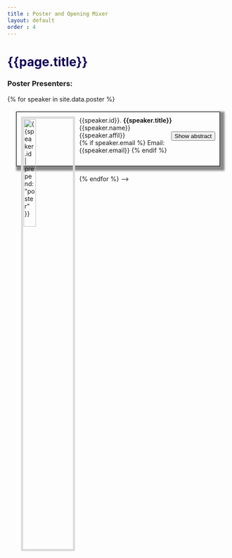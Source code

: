 ```yaml
---
title : Poster and Opening Mixer
layout: default
order : 4
---
```


<script>
function showFun(pID,pbnID) {
  var x = document.getElementById(pID);
  var bntext = document.getElementById(pbnID);
  if (x.style.display === "none") {
    x.style.display = "block";
    bntext.innerText = "Hide abstract";
  } else {
    x.style.display = "none";
    bntext.innerText = "Show abstract";
  }  
}
</script>

<script src="{{ site.baseurl }}/assets/js/pdfThumbnails/pdfThumbnails.js" data-pdfjs-src="{{site.baseurl }}/assets/js/pdfThumbnails/build/pdf.js"></script>

<h1 style="color: #120659;"> {{page.title}} </h1>
<h3> Poster Presenters: </h3>



{% for speaker in site.data.poster %}
<div class="poster" style="border: 1px solid black; margin: 20px;padding: 10px; box-shadow: 5px 5px 4px 5px #888888;">
  <div>
  <img alt= '{{speaker.id | prepend: "poster" }}' data-pdf-thumbnail-file="{{site.baseurl }}/assets/posters/{{speaker.id | prepend: "poster" }}.pdf" style="float: left;width: 25%;padding:1px;margin-right:10px;border: 5px solid Gainsboro">
  {{speaker.id}}. <b>{{speaker.title}}</b> <br/>
  {{speaker.name}}<br/>
    {{speaker.affil}} 
    <div style="float: right;">
  <button id = "{{speaker.id | prepend: 'poster-bn'}}" class="btn btn-ps" onclick="showFun('{{speaker.id | prepend: "poster" }}','{{speaker.id | prepend: "poster-bn" }}')">Show abstract</button>
  </div><br/> 
  {% if speaker.email %}
  Email: {{speaker.email}}
  {% endif %}
  </div>
  <br/> 
  <div id = "{{speaker.id | prepend: 'poster'}}" style="display: none"> 
  <b> Abstract</b>: {{speaker.abstract}} 
  </div>
</div>
{% endfor %}



  <!-- {% for speaker in site.data.poster %}
  <p> 
  <b>{{speaker.id}}. {{speaker.name}}</b><br/>
    {{speaker.affil}} <br/> 
  {% if speaker.email %}
  Email: {{speaker.email}} <br/> 
  {% endif %}
  <p> <b>Title</b>: {{speaker.title}} <br/>
  <b> Abstract</b>: {{speaker.abstract}} </p>
  {% endfor %} --> -->

